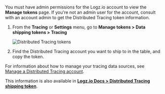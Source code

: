 You must have admin permissions for the Logz.io account to view the **Manage tokens** page. If you're not an admin user for the account, consult with an account admin to get the Distributed Tracing token information. 


   1. From the **Tracing** or  <i class="li li-gear"></i>**Settings** menu, go to <a href="https://app.logz.io/#/dashboard/settings/manage-tokens/data-shipping?product=tracing" target ="_blank"></a> **Manage tokens > Data shipping tokens > Tracing**

      ![Distributed Tracing tokens](https://dytvr9ot2sszz.cloudfront.net/logz-docs/distributed-tracing/tracing-token_sept2021.png)

   1. Find the Distributed Tracing account you want to ship to in the table, and copy the token. 

   For information about how to manage your tracing data sources, see [Manage a Distributed Tracing account](https://docs.logz.io/docs/user-guide/admin/logzio-accounts/manage-the-main-account-and-sub-accounts/#tracing).  

   This information is also available in [**Logz.io Docs > Distributed Tracing shipping token**](https://docs.logz.io/user-guide/accounts/finding-your-tracing-account-token/).
